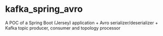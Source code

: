 # kafka_spring_avro

A POC of a Spring Boot (Jersey) application + Avro serializer/deserializer + Kafka topic producer, consumer and topology processor
